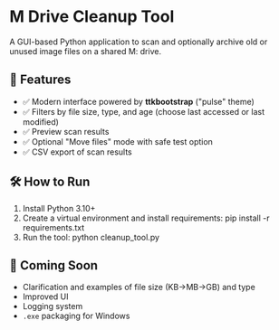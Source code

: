 # M Drive Cleanup Tool

A GUI-based Python application to scan and optionally archive old or unused image files on a shared M: drive.

## 🔧 Features
- ✅ Modern interface powered by **ttkbootstrap** ("pulse" theme)
- ✅ Filters by file size, type, and age (choose last accessed or last modified)
- ✅ Preview scan results
- ✅ Optional "Move files" mode with safe test option
- ✅ CSV export of scan results

## 🛠 How to Run
1. Install Python 3.10+
2. Create a virtual environment and install requirements: pip install -r requirements.txt
3. Run the tool: python cleanup_tool.py

   
## 🚀 Coming Soon
- Clarification and examples of file size (KB->MB->GB) and type
- Improved UI
- Logging system
- `.exe` packaging for Windows



